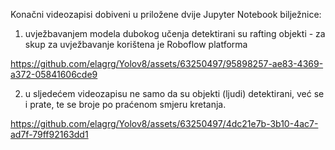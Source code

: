 Konačni videozapisi dobiveni u priložene dvije Jupyter Notebook bilježnice:

1. uvježbavanjem modela dubokog učenja detektirani su rafting objekti - za skup za uvježbavanje korištena je Roboflow platforma

https://github.com/elagrg/Yolov8/assets/63250497/95898257-ae83-4369-a372-05841606cde9

2. u sljedećem videozapisu ne samo da su objekti (ljudi) detektirani, već se i prate, te se broje po praćenom smjeru kretanja.

https://github.com/elagrg/Yolov8/assets/63250497/4dc21e7b-3b10-4ac7-ad7f-79ff92163dd1

